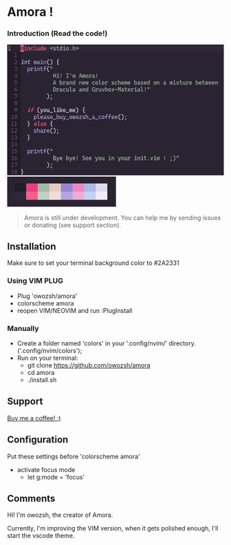 # Amora !

### Introduction (Read the code!)

![Amora introduction text](amora_screenshot.png)
![Amora color palette screenshot](amora_palette.png)

> Amora is still under development. You can help me by sending issues or donating (see support section).

## Installation

Make sure to set your terminal background color to #2A2331 

### Using VIM PLUG

- Plug 'owozsh/amora'
- colorscheme amora
- reopen VIM/NEOVIM and run :PlugInstall

### Manually

- Create a folder named 'colors' in your '.config/nvim/' directory. ('.config/nvim/colors');
- Run on your terminal:
	- git clone https://github.com/owozsh/amora
	- cd amora
	- ./install.sh

## Support

[Buy me a coffee! :)](https://www.buymeacoffee.com/owozsh)

## Configuration

Put these settings before 'colorscheme amora'

- activate focus mode
	- let g:mode = 'focus'

## Comments

Hi! I'm owozsh, the creator of Amora.

Currently, I'm improving the VIM version, when it gets polished enough, I'll start the vscode theme.

